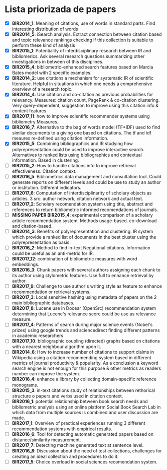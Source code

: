 # Lista priorizada de papers

- [x] **BIR2014_1**: Meaning of citations, use of words in standard parts. Find interesting distribution of words
- [x] **BIR2014_5**: iSearch analysis. Extract connection between citation based and topic relevance rankings checking if this collection is suitable to perform these kind of analysis
- [x] **BIR2015_1**: Potentiality of interdisciplinary research between IR and bibliomerics. Ask several research questions summarizing other investigations in between of this disciplines.
- [x] **BIR2015_4**: bibliometric-enhanced search features based on Marcia Bates model with 2 specific examples.
- [x] **BIR2014_2**: use citations a mechanism for systematic IR of scientific literature. Helpful in situations in which one needs a comprehensive overview of a research topic.
- [x] **BIR2014_4**: Use citation and co-citation as previous probabilities for relevancy. Measures: citation count, PageRank & co-citation clustering. Very query-dependent, suggestion to improve using this citation info & content features
- [x] **BIR2017_11**: how to improve scientific recommender systems using bibliometry Measures.
- [x] **BIR2016_7**: Alternative to the bag of words model (TF*IDF) used to find similar documents to a giving one based on citations. The tf and idf meaures re-defined using citation information.
- [x] **BIR2015_5**: Combining bibliographics and IR studying how polyrepresentation could be used to improve interactive search. Alternatives to ranked lists using bibliographics and contextual information. Based in clustering.
- [ ] **BIR2015_2**: How to handle citations info to improve retrieval effectiveness. Citation context.
- [ ] **BIR2016_5**: Bibliometrics data management and consultation tool. Could generate reports on different levels and could be use to study an author or institution. Different indicators.
- [ ] **BIR2017_6**: Computation of interdisciplinarity of scholary objects as articles. 3 src: author network, citation network and actual text.
- [ ] **BIR2017_2**: Scholary recomendation system using title, abstract and references to return bibliometric informed recomendations of journals.
- [ ] **MISSING PAPER BIR2015_4**: experimental comparison of a scholary article recommendation system. Methods usage-based. co-download and citation-based.
- [ ] **BIR2014_3**: Benefits of polyrepresentation and clustering. IR system which provide a ranked list of documents in the best cluster using the polyrepresentation as basis.
- [ ] **BIR2016_2**: Method to find in-text Negational citations. Information could be useful as an anti-metric for IR.
- [ ] **BIR2017_12**: combination of bibliometric measures with word embeddings.
- [ ] **BIR2016_3**: Chunk papers with several authors assigning each chunk to its author using stylometric features. Use full to enhance retrieval by author.
- [ ] **BIR2017_9**: Challenge to use author's writing style as feature to enhance recommendation or retrieval systems.
- [ ] **BIR2017_3**: Local sensitive hashing using metadata of papers on the 2 main bibliographic databases.
- [ ] **BIR2017_8**: Lucene use in Docear (OpenSrc) recommendation system determining that Lucene's relevance score could be use as relevance measure.
- [ ] **BIR2017_4**: Patterns of search during major science events (Nobel's prizes) using google trends and sciencedirect finding different patterns in academic researchers
- [ ] **BIR2017_10**: bibliographic coupling (directed) graphs based on citations with a nearest neighbour algorithm upon it.
- [ ] **BIR2014_6**: How to increase number of citations to support claims in Wikipedia using a citation recommending system based in different metrics of journal productivity & popularity. As a conclusion a keyword search engine is not enough for this purpose & other metrics as readers number can improve the system.
- [ ] **BIR2016_4**: enhance a library by collecting domain-specific reference monograms.
- [ ] **BIR2015_3**: in-text citations study of relationships between rethorical structure o papers and verbs used in citation context.
- [ ] **BIR2016_1**: potential relationship between book search needs and bibliometric analysis using an online platform Social Book Search Lab in which data from multiple sources is combined and user discussion are made.
- [ ] **BIR2017_1**: Overview of practical experiences running 3 different recommendation systems with empirical results.
- [ ] **BIR2016_6**: Tool for detecting automatic generated papers based on distance/similarity measurement.
- [ ] **BIR2017_7**: Detecting machine generated text at sentence level.
- [ ] **BIR2016_8**: Discussion about the need of test collections, challenges for creating an ideal collection and procedures to do it.
- [ ] **BIR2017_5**: Choice overload in social sciences recomendation system.
